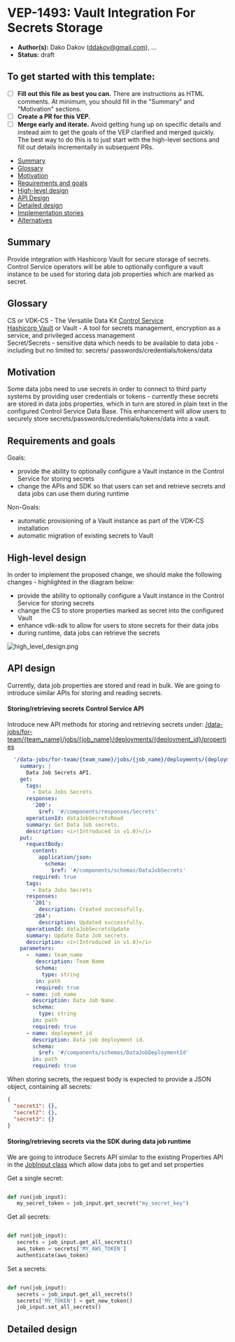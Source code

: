 
# VEP-1493: Vault Integration For Secrets Storage

* **Author(s):** Dako Dakov (ddakov@gmail.com), ...
* **Status:** draft


To get started with this template:
- 
- [ ] **Fill out this file as best you can.**
  There are instructions as HTML comments.
  At minimum, you should fill in the "Summary" and "Motivation" sections.
- [ ] **Create a PR for this VEP.**
- [ ] **Merge early and iterate.**
  Avoid getting hung up on specific details and instead aim to get the goals of
  the VEP clarified and merged quickly. The best way to do this is to just
  start with the high-level sections and fill out details incrementally in
  subsequent PRs.

<!-- Provide table of content as it's helpful. -->

- [Summary](#summary)
- [Glossary](#glossary)
- [Motivation](#motivation)
- [Requirements and goals](#requirements-and-goals)
- [High-level design](#high-level-design)
- [API Design](#api-design)
- [Detailed design](#detailed-design)
- [Implementation stories](#implementation-stories)
- [Alternatives](#alternatives)

## Summary

Provide integration with Hashicorp Vault for secure storage of secrets. Control Service operators will be able to 
optionally configure a vault instance to be used for storing data job properties which are marked as secret. 

## Glossary

CS or VDK-CS - The Versatile Data Kit [Control Service](https://github.com/vmware/versatile-data-kit/tree/main/projects/control-service)  
[Hashicorp Vault](https://github.com/hashicorp/vault) or Vault - A tool for secrets management, encryption as a service,
and privileged access management  
Secret/Secrets - sensitive data which needs to be available to data jobs - including but no limited to: secrets/
passwords/credentials/tokens/data

## Motivation

Some data jobs need to use secrets in order to connect to third party systems by providing user credentials or tokens - currently these
secrets are stored in data jobs properties, which in turn are stored in plain text in the configured Control 
Service Data Base. This enhancement will allow users to securely store secrets/passwords/credentials/tokens/data into 
a vault. 


## Requirements and goals

Goals:
- provide the ability to optionally configure a Vault instance in the Control Service for storing secrets
- change the APIs and SDK so that users can set and retrieve secrets and data jobs can use them during runtime

Non-Goals:
- automatic provisioning of a Vault instance as part of the VDK-CS installation
- automatic migration of existing secrets to Vault

## High-level design

In order to implement the proposed change, we should make the following changes - highlighted in the diagram below:
- provide the ability to optionally configure a Vault instance in the Control Service for storing secrets
- change the CS to store properties marked as secret into the configured Vault
- enhance vdk-sdk to allow for users to store secrets for their data jobs
- during runtime, data jobs can retrieve the secrets 

![high_level_design.png](diagrams/high_level_design.png)

## API design

Currently, data job properties are stored and read in bulk. We are going to introduce similar APIs for storing and
reading secrets. 

#### Storing/retrieving secrets Control Service API

Introduce new API methods for storing and retrieving secrets under:
[/data-jobs/for-team/{team_name}/jobs/{job_name}/deployments/{deployment_id}/properties]()

```yaml
  '/data-jobs/for-team/{team_name}/jobs/{job_name}/deployments/{deployment_id}/secrets':
    summary: |
      Data Job Secrets API.
    get:
      tags:
        - Data Jobs Secrets
      responses:
        '200':
          $ref: '#/components/responses/Secrets'
      operationId: dataJobSecretsRead
      summary: Get Data Job secrets.
      description: <i>(Introduced in v1.0)</i>
    put:
      requestBody:
        content:
          application/json:
            schema:
              $ref: '#/components/schemas/DataJobSecrets'
        required: true
      tags:
        - Data Jobs Secrets
      responses:
        '201':
          description: Created successfully.
        '204':
          description: Updated successfully.
      operationId: dataJobSecretsUpdate
      summary: Update Data Job secrets.
      description: <i>(Introduced in v1.0)</i>
    parameters:
      -  name: team_name
         description: Team Name
         schema:
           type: string
         in: path
         required: true
      - name: job_name
        description: Data Job Name.
        schema:
          type: string
        in: path
        required: true
      - name: deployment_id
        description: Data job deployment id.
        schema:
          $ref: '#/components/schemas/DataJobDeploymentId'
        in: path
        required: true
```

When storing secrets, the request body is expected to provide a JSON object, containing all secrets:

```json
{
  "secret1": {},
  "secret2": {},
  "secret3": {}
}
```

#### Storing/retrieving secrets via the SDK during data job runtime

We are going to introduce Secrets API similar to the existing Properties API in the 
[JobInput class](https://github.com/vmware/versatile-data-kit/blob/main/projects/vdk-core/src/vdk/api/job_input.py#L11)
which allow data jobs to get and set properties


Get a single secret:
```python

def run(job_input):
   my_secret_token = job_input.get_secret("my_secret_key")   

```

Get all secrets:
```python

def run(job_input):
   secrets = job_input.get_all_secrets()
   aws_token = secrets['MY_AWS_TOKEN']
   authenticate(aws_token)
```

Set a secrets:
```python

def run(job_input):
   secrets = job_input.get_all_secrets()
   secrets['MY_TOKEN'] = get_new_token()
   job_input.set_all_secrets()
```

## Detailed design
<!--
Dig deeper into each component. The section can be as long or as short as necessary.
Consider at least the below topics but you do not need to cover those that are not applicable.

### Capacity Estimation and Constraints
    * Cost of data path: CPU cost per-IO, memory footprint, network footprint.
    * Cost of control plane including cost of APIs, expected timeliness from layers above.
### Availability.
    * For example - is it tolerant to failures, What happens when the service stops working
### Performance.
    * Consider performance of data operations for different types of workloads.
       Consider performance of control operations
    * Consider performance under steady state as well under various pathological scenarios,
       e.g., different failure cases, partitioning, recovery.
    * Performance scalability along different dimensions,
       e.g. #objects, network properties (latency, bandwidth), number of data jobs, processed/ingested data, etc.
### Database data model changes
### Telemetry and monitoring changes (new metrics).
### Configuration changes.
### Upgrade / Downgrade Strategy (especially if it might be breaking change).
  * Data migration plan (it needs to be automated or avoided - we should not require user manual actions.)
### Troubleshooting
  * What are possible failure modes.
    * Detection: How can it be detected via metrics?
    * Mitigations: What can be done to stop the bleeding, especially for already
      running user workloads?
    * Diagnostics: What are the useful log messages and their required logging
      levels that could help debug the issue?
    * Testing: Are there any tests for failure mode? If not, describe why._
### Operability
  * What are the SLIs (Service Level Indicators) an operator can use to determine the health of the system.
  * What are the expected SLOs (Service Level Objectives).
### Test Plan
  * Unit tests are expected. But are end to end test necessary. Do we need to extend vdk-heartbeat ?
  * Are there changes in CICD necessary
### Dependencies
  * On what services the feature depends on ? Are there new (external) dependencies added?
### Security and Permissions
  How is access control handled?
  * Is encryption in transport supported and how is it implemented?
  * What data is sensitive within these components? How is this data secured?
      * In-transit?
      * At rest?
      * Is it logged?
  * What secrets are needed by the components? How are these secrets secured and attained?
-->